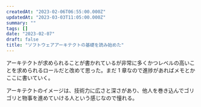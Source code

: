 ```yaml
---
createdAt: "2023-02-06T06:55:00.000Z"
updatedAt: "2023-03-03T11:05:00.000Z"
summary: ""
tags: []
date: "2023-02-07"
draft: false
title: "ソフトウェアアーキテクトの基礎を読み始めた"
---
```


アーキテクトが求められることが書かれているが非常に多くかつレベルの高いことを求められるロールだと改めて思った。まだ 1 章なので進捗があればメモとかここに書いていく。

アーキテクトのイメージは、技術力に広さと深さがあり、他人を巻き込んでゴリゴリと物事を進めていける人という感じなので憧れる。
